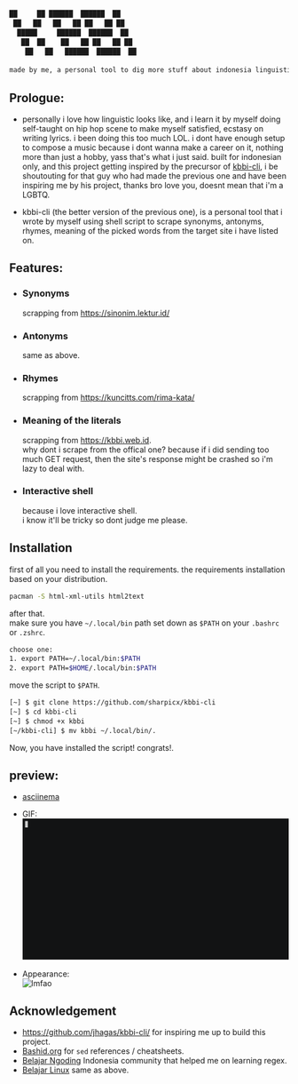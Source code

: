 ```sh
██     ██ ██████  ██████  ██
 ██   ██   ██   ██ ██   ██ ██
  █████     ██████  ██████  ██
   ██  ██    ██   ██ ██   ██ ██
    ██   ██   ██████  ██████  ██
    
made by me, a personal tool to dig more stuff about indonesia linguistic
```
## Prologue:
 * personally i love how linguistic looks like, and i learn it by myself doing self-taught on hip hop scene to make myself satisfied, ecstasy on writing lyrics. i been doing this too much LOL. i dont have enough setup to compose a music because i dont wanna make a career on it, nothing more than just a hobby, yass that's what i just said. built for indonesian only, and this project getting inspired by the precursor of [kbbi-cli](https://github.com/jhagas/kbbi-cli/), i be shoutouting for that guy who had made the previous one and have been inspiring me by his project, thanks bro love you, doesnt mean that i'm a LGBTQ.

* kbbi-cli (the better version of the previous one), is a personal tool that i wrote by myself using shell script to scrape synonyms, antonyms, rhymes, meaning of the picked words from the target site i have listed on.


## Features:
* ### Synonyms
   scrapping from <https://sinonim.lektur.id/>
* ### Antonyms 
   same as above.
* ### Rhymes
   scrapping from <https://kuncitts.com/rima-kata/>
* ### Meaning of the literals 
   scrapping from <https://kbbi.web.id>. <br/>
   why dont i scrape from the offical one? because if i did sending too much GET request, then the site's response might be crashed so i'm lazy to deal with.
* ### Interactive shell
  because i love interactive shell. <br/>
  i know it'll be tricky so dont judge me please.

## Installation
first of all you need to install the requirements.
the requirements installation based on your distribution.
```sh
pacman -S html-xml-utils html2text
```
after that. <br/>
make sure you have `~/.local/bin` path set down as `$PATH` on your `.bashrc` or `.zshrc`.
```sh
choose one:
1. export PATH=~/.local/bin:$PATH
2. export PATH=$HOME/.local/bin:$PATH
```
move the script to `$PATH`.
```sh
[~] $ git clone https://github.com/sharpicx/kbbi-cli
[~] $ cd kbbi-cli
[~] $ chmod +x kbbi
[~/kbbi-cli] $ mv kbbi ~/.local/bin/.
```
Now, you have installed the script! congrats!.

## preview:
* [asciinema](https://asciinema.org/a/OQ4NGqTMAaNDtDQxQPhUZSrQz)

* GIF:
![demo](demo.gif)

* Appearance:<br/>
![lmfao](https://i.ibb.co/5W1wrwL/image.png)

## Acknowledgement
* <https://github.com/jhagas/kbbi-cli/> for inspiring me up to build this project.
* [Bashid.org](https://t.me/bashidorg) for `sed` references / cheatsheets.
* [Belajar Ngoding](https://t.me/belajarngodingbareng) Indonesia community that helped me on learning regex.
* [Belajar Linux](https://t.me/belajarlinuxbareng) same as above.
